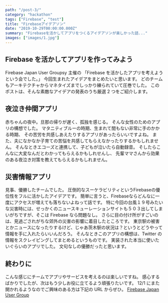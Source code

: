 ```yaml
---
path: "/post-3/"
category: "hackathon"
tags: ["Firebase", "test"]
title: "Firebaseアイデアソン"
date: "2019-10-29T00:00:00.000Z"
summary: "Firebaseを活かしてアプリをつくるアイデアソンが楽しかった話..."
images: ["images/1.jpg"]
---
```


## Firebase を活かしてアプリを作ってみよう

Firebase Japan User Groupsy 主催の
「Firebase を活かしたアプリを考えようという会でした。」
今回生まれたアイデアをまとめたいと思います。
どのチームもアーキテクチャからマネタイズまでしっかり練られていて圧巻でした。
このポストは、そんな素敵なアイデアの発表のうち厳選 2 つをご紹介します。

## 夜泣き仲間アプリ

赤ちゃんの夜中。旦那の帰りが遅く、孤独を感じる。
そんな女性のためのアプリの構想でした。
マタニティブルーの時期、生まれて間もない非常に手のかかる時期、
その苦労を共感しあえたりするアプリがあったらいいですよね。
また、夫になかなか子育ての苦悩を共感してもらえなかったりするかもしれません。
そんなときエコーズと連携して、子どもが泣いたら自動録音。
そしたらこんなに大変なんだとわかってもらえるかもしれせんし、
先輩ママさんから効果のある夜泣き対策を教えてもらえるかもしれません。

## 災害情報アプリ

見事、優勝したチームでした。
圧倒的なスーケラビリティというFirebaseの優位性をフルに活かしたアイデアです。
簡単に言うと、Firebaseならどんなに一度にアクセスが増えても落ちないよねって話です。
特に今回の台風１９号みたいな災害時には、せっかくのニュースキューレーションサイトも５０３出してしまいがちですが、そこは Firebase なら問題なし。
さらに目の付け所がすごいのは、見過ごされがちな郊外の災害の影響に着目したところです。
東京駅の被害とかニュースになったりするけど、じゃあ茨木駅の状況は？というとどうやって情報を手に入れたらいいんだろう。
そんなときこのアプリの構想は、Twitter の情報をスクレイピングしてまとめるというものです。
実装された本当に使いたいぐらいのアプリでした。
文句なしの優勝だったと思います。

## 終わりに

こんな感じにチームでアプリやサービスを考えるのは楽しいですね。
感心するばかりでしたが、次はもう少しお役に立てるよう頑張りたいです。
12/1 にまた開かれるようなのでご興味のある方は下記の URL からぜひ。
[Firebase Japan User Group](https://firebase.asia/)
